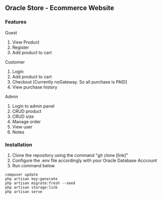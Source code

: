 ## Oracle Store - Ecommerce Website

### Features

Guest
1. View Product
2. Register
3. Add product to cart

Customer
1. Login
2. Add product to cart
3. Checkout [Currently noGateway. So all purchase is PAID]
4. View purchase history

Admin 
1. Login to admin panel
2. CRUD product
3. CRUD size
4. Manage order
5. View user
6. Notes

### Installation
1. Clone the repository using the command "git clone [link]"
2. Configure the .env file accordingly with your Oracle Database Acccount
3. Run command below

```
composer update
php artisan key:generate
php artisan migrate:fresh --seed
php artisan storage:link
php artisan serve
```
